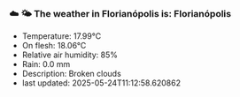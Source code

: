 ### ☁️ 🌤️  The weather in Florianópolis is: Florianópolis

- Temperature: 17.99°C
- On flesh: 18.06°C
- Relative air humidity: 85%
- Rain: 0.0 mm
- Description: Broken clouds
- last updated: 2025-05-24T11:12:58.620862
